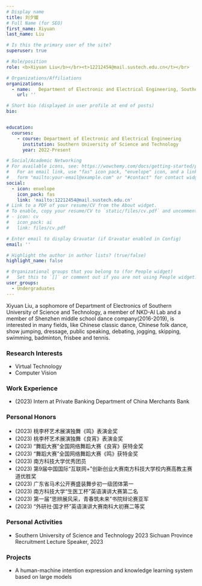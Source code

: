 ```yaml
---
# Display name
title: 刘夕媛
# Full Name (for SEO)
first_name: Xiyuan
last_name: Liu

# Is this the primary user of the site?
superuser: true

# Role/position
role: <b>Xiyuan Liu</b></br><t>12212454@mail.sustech.edu.cn</t></br>

# Organizations/Affiliations
organizations:
  - name:   Department of Electronic and Electrical Engineering, Southern University of Science and Technology
    url: ''

# Short bio (displayed in user profile at end of posts)
bio:


education:
  courses:
    - course: Department of Electronic and Electrical Engineering
      institution: Southern University of Science and Technology
      year: 2022-Present

# Social/Academic Networking
# For available icons, see: https://wowchemy.com/docs/getting-started/page-builder/#icons
#   For an email link, use "fas" icon pack, "envelope" icon, and a link in the
#   form "mailto:your-email@example.com" or "#contact" for contact widget.
social:
  - icon: envelope
    icon_pack: fas
    link: 'mailto:12212454@mail.sustech.edu.cn'
# Link to a PDF of your resume/CV from the About widget.
# To enable, copy your resume/CV to `static/files/cv.pdf` and uncomment the lines below.
# - icon: cv
#   icon_pack: ai
#   link: files/cv.pdf

# Enter email to display Gravatar (if Gravatar enabled in Config)
email: ''

# Highlight the author in author lists? (true/false)
highlight_name: false

# Organizational groups that you belong to (for People widget)
#   Set this to `[]` or comment out if you are not using People widget.
user_groups:
  - Undergraduates
---
```


Xiyuan Liu, a sophomore of Department of Electronics of Southern University of Science and Technology, a member of NKD-AI Lab and a member of Shenzhen middle school dance company(2016-2019), is interested in many fields, like Chinese classic dance, Chinese folk dance, show jumping, dressage, public speaking, debating, jogging, skipping, swimming, badminton, frisbee and tennis.

### **Research Interests**
* Virtual Technology
* Computer Vision

### **Work Experience**
* (2023) Intern at Private Banking Department of China Merchants Bank

### **Personal Honors**
* (2023) 桃李杯艺术展演独舞《鸣》表演金奖 
* (2023) 桃李杯艺术展演独舞《良宵》表演金奖
* (2023) “舞蹈大赛”全国网络舞蹈大赛《良宵》获特金奖 
* (2023) “舞蹈大赛”全国网络舞蹈大赛《鸣》获特金奖
* (2023) 南方科技大学优秀团员
* (2023) 第9届中国国际“互联网+”创新创业大赛南方科技大学校内赛高教主赛道优胜奖
* (2023) 广东省马术公开赛盛装舞步初一级团体第一	
* (2023) 南方科技大学“生医工杯”英语演讲大赛第二名
* (2023) 第一届“思辨展风采，青春筑未来”书院辩论赛亚军
* (2023) “外研社·国才杯”英语演讲大赛南科大初赛二等奖

### **Personal Activities**
* Southern University of Science and Technology 2023 Sichuan Province Recruitment Lecture Speaker, 2023

### **Projects**
* A human-machine intention expression and knowledge learning system based on large models
